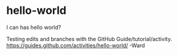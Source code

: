 # hello-world
I can has hello world?

Testing edits and branches with the GitHub Guide/tutorial/activity.
https://guides.github.com/activities/hello-world/
-Ward
